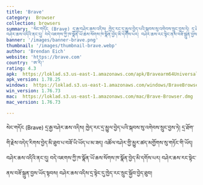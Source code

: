 ```yaml
---
title: 'Brave'
category:  Browser
collection: browsers
summary: 'སེང་གདོང (Brave) དྲ་རྒྱ་བཤེར་ཆས་འདིས། ཁྱེད་རང་དྲ་མྱུལ་བྱེད་པའི་སྐབས་སུ་འགེབས་སྲུང་བྱས་ཏེ། དྲ་ཐོག་གི་རྗེས་འདེད་རིགས་བྱེད་མི་ཐུབ་པ་བཟོ་ཡི་ཡོད་པ་མ་ཟད། འཚོལ་བཤེར་གྱི་མྱུར་ཚད་མགྱོགས་སུ་གཏོང་གི་ཡོད།
བཤེར་ཆས་འདིའི་ནང་དུ། བདེ་འཇགས་ཀྱི་ཁ་སྣོན་ཡོ་ཆས་སོགས་ཁ་སྣོན་བྱེད་མི་དགོས་པར། བཤེར་ཆས་རང་སྟེང་ནས་བཟོ་སྐྲུན་བྱས་ཡོད་སྟབས། བཤེར་ཆས་འདིས་དྲ་སྟེང་དུ་ཁྱེད་རང་སྲུང་སྐྱོབ་བྱེད་ཐུབ།'
banner: '/images/banner-brave.png'
thumbnail: '/images/thumbnail-brave.webp'
author: 'Brendan Eich'
website: 'https://brave.com'
country: 'ཨ་རི།'
rating: 4.3
apk:  https://loklad.s3.us-east-1.amazonaws.com/apk/Bravearm64Universal.apk
apk_version: 1.78.25
windows:  https://loklad.s3.us-east-1.amazonaws.com/windows/BraveBrowserSetup-BRV010.exe
win_version: 1.76.73
mac:  https://loklad.s3.us-east-1.amazonaws.com/mac/Brave-Browser.dmg
mac_version: 1.76.73

---
```

སེང་གདོང (Brave) དྲ་རྒྱ་བཤེར་ཆས་འདིས། ཁྱེད་རང་དྲ་མྱུལ་བྱེད་པའི་སྐབས་སུ་འགེབས་སྲུང་བྱས་ཏེ། དྲ་ཐོག་གི་རྗེས་འདེད་རིགས་བྱེད་མི་ཐུབ་པ་བཟོ་ཡི་ཡོད་པ་མ་ཟད། འཚོལ་བཤེར་གྱི་མྱུར་ཚད་མགྱོགས་སུ་གཏོང་གི་ཡོད།
བཤེར་ཆས་འདིའི་ནང་དུ། བདེ་འཇགས་ཀྱི་ཁ་སྣོན་ཡོ་ཆས་སོགས་ཁ་སྣོན་བྱེད་མི་དགོས་པར། བཤེར་ཆས་རང་སྟེང་ནས་བཟོ་སྐྲུན་བྱས་ཡོད་སྟབས། བཤེར་ཆས་འདིས་དྲ་སྟེང་དུ་ཁྱེད་རང་སྲུང་སྐྱོབ་བྱེད་ཐུབ།